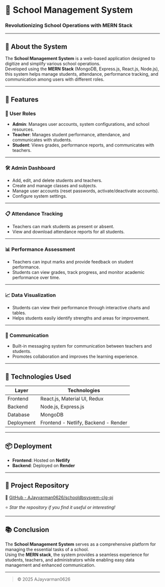 # 📘 School Management System

### Revolutionizing School Operations with MERN Stack

---

## 🧾 About the System

The **School Management System** is a web-based application designed to digitize and simplify various school operations.  
Developed using the **MERN Stack** (MongoDB, Express.js, React.js, Node.js), this system helps manage students, attendance, performance tracking, and communication among users with different roles.

---

## 🚀 Features

### 👤 User Roles
- **Admin**: Manages user accounts, system configurations, and school resources.
- **Teacher**: Manages student performance, attendance, and communicates with students.
- **Student**: Views grades, performance reports, and communicates with teachers.

---

### 🛠 Admin Dashboard
- Add, edit, and delete students and teachers.
- Create and manage classes and subjects.
- Manage user accounts (reset passwords, activate/deactivate accounts).
- Configure system settings.

---

### 📋 Attendance Tracking
- Teachers can mark students as present or absent.
- View and download attendance reports for all students.

---

### 📊 Performance Assessment
- Teachers can input marks and provide feedback on student performance.
- Students can view grades, track progress, and monitor academic performance over time.

---

### 📈 Data Visualization
- Students can view their performance through interactive charts and tables.
- Helps students easily identify strengths and areas for improvement.

---

### 💬 Communication
- Built-in messaging system for communication between teachers and students.
- Promotes collaboration and improves the learning experience.

---

## 🧱 Technologies Used

| Layer       | Technologies                  |
|-------------|--------------------------------|
| Frontend    | React.js, Material UI, Redux    |
| Backend     | Node.js, Express.js             |
| Database    | MongoDB                         |
| Deployment  | Frontend - Netlify, Backend - Render |

---

## 📦 Deployment

- **Frontend**: Hosted on **Netlify**  
- **Backend**: Deployed on **Render**

---

## 📂 Project Repository

🔗 [GitHub - AJayvarman0626/schooldbsysyem-clg-pj](https://github.com/AJayvarman0626/schooldbsysyem-clg-pj)

⭐ _Star the repository if you find it useful or interesting!_

---

## 📚 Conclusion

The **School Management System** serves as a comprehensive platform for managing the essential tasks of a school.  
Using the **MERN stack**, the system provides a seamless experience for students, teachers, and administrators while enabling easy data management and enhanced communication.

---

> © 2025 AJayvarman0626
